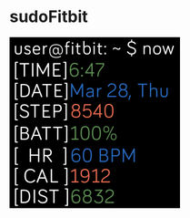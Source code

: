 # sudoFitbit

![img](https://github.com/PiSaucer/sudoFitbit/blob/master/screenshots/sudofitbit-screenshot%20(v2).png?raw=true)
